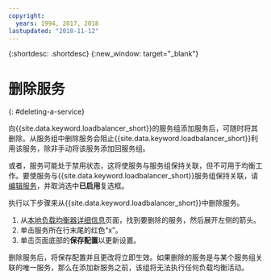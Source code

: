 ```yaml
---
copyright:
  years: 1994, 2017, 2018
lastupdated: "2018-11-12"
---
```


{:shortdesc: .shortdesc}
{:new_window: target="_blank"}

# 删除服务
{: #deleting-a-service}

向{{site.data.keyword.loadbalancer_short}}的服务组添加服务后，可随时将其删除。从服务组中删除服务会阻止{{site.data.keyword.loadbalancer_short}}利用该服务，除非手动将该服务添加回服务组。 

或者，服务可能处于禁用状态，这将使服务与服务组保持关联，但不可用于均衡工作。要使服务与{{site.data.keyword.loadbalancer_short}}服务组保持关联，请[编辑服务](/docs/infrastructure/local-load-balancer?topic=local-load-balancer-editing-a-service)，并取消选中**已启用**复选框。 

执行以下步骤来从{{site.data.keyword.loadbalancer_short}}中删除服务。

1. 从[本地负载均衡器详细信息](/docs/infrastructure/local-load-balancer?topic=local-load-balancer-viewing-local-load-balancer-details)页面，找到要删除的服务，然后展开左侧的箭头。
2. 单击服务所在行末尾的红色“x”。
3. 单击页面底部的**保存配置**以更新设置。

删除服务后，将保存配置并且更改将立即生效。如果删除的服务是与某个服务组关联的唯一服务，那么在添加新服务之前，该组将无法执行任何负载均衡活动。
